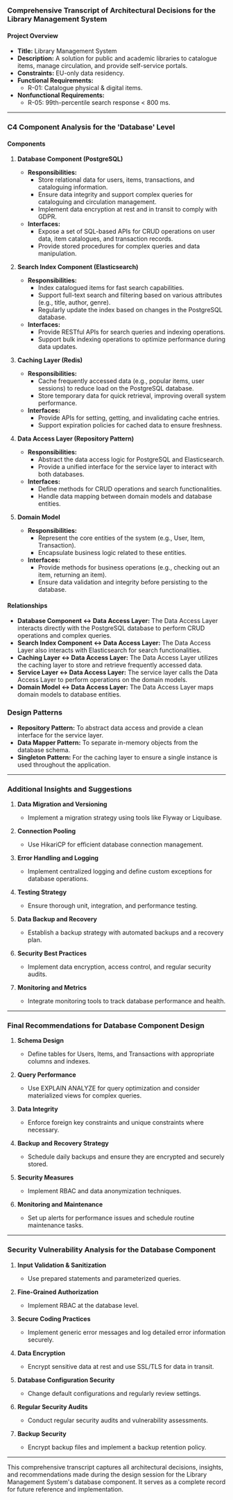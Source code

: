 ### Comprehensive Transcript of Architectural Decisions for the Library Management System

#### Project Overview
- **Title:** Library Management System
- **Description:** A solution for public and academic libraries to catalogue items, manage circulation, and provide self-service portals.
- **Constraints:** EU-only data residency.
- **Functional Requirements:**
  - R-01: Catalogue physical & digital items.
- **Nonfunctional Requirements:**
  - R-05: 99th-percentile search response < 800 ms.

---

### C4 Component Analysis for the 'Database' Level

#### Components

1. **Database Component (PostgreSQL)**
   - **Responsibilities:**
     - Store relational data for users, items, transactions, and cataloguing information.
     - Ensure data integrity and support complex queries for cataloguing and circulation management.
     - Implement data encryption at rest and in transit to comply with GDPR.
   - **Interfaces:**
     - Expose a set of SQL-based APIs for CRUD operations on user data, item catalogues, and transaction records.
     - Provide stored procedures for complex queries and data manipulation.

2. **Search Index Component (Elasticsearch)**
   - **Responsibilities:**
     - Index catalogued items for fast search capabilities.
     - Support full-text search and filtering based on various attributes (e.g., title, author, genre).
     - Regularly update the index based on changes in the PostgreSQL database.
   - **Interfaces:**
     - Provide RESTful APIs for search queries and indexing operations.
     - Support bulk indexing operations to optimize performance during data updates.

3. **Caching Layer (Redis)**
   - **Responsibilities:**
     - Cache frequently accessed data (e.g., popular items, user sessions) to reduce load on the PostgreSQL database.
     - Store temporary data for quick retrieval, improving overall system performance.
   - **Interfaces:**
     - Provide APIs for setting, getting, and invalidating cache entries.
     - Support expiration policies for cached data to ensure freshness.

4. **Data Access Layer (Repository Pattern)**
   - **Responsibilities:**
     - Abstract the data access logic for PostgreSQL and Elasticsearch.
     - Provide a unified interface for the service layer to interact with both databases.
   - **Interfaces:**
     - Define methods for CRUD operations and search functionalities.
     - Handle data mapping between domain models and database entities.

5. **Domain Model**
   - **Responsibilities:**
     - Represent the core entities of the system (e.g., User, Item, Transaction).
     - Encapsulate business logic related to these entities.
   - **Interfaces:**
     - Provide methods for business operations (e.g., checking out an item, returning an item).
     - Ensure data validation and integrity before persisting to the database.

#### Relationships
- **Database Component ↔ Data Access Layer:** The Data Access Layer interacts directly with the PostgreSQL database to perform CRUD operations and complex queries.
- **Search Index Component ↔ Data Access Layer:** The Data Access Layer also interacts with Elasticsearch for search functionalities.
- **Caching Layer ↔ Data Access Layer:** The Data Access Layer utilizes the caching layer to store and retrieve frequently accessed data.
- **Service Layer ↔ Data Access Layer:** The service layer calls the Data Access Layer to perform operations on the domain models.
- **Domain Model ↔ Data Access Layer:** The Data Access Layer maps domain models to database entities.

### Design Patterns
- **Repository Pattern:** To abstract data access and provide a clean interface for the service layer.
- **Data Mapper Pattern:** To separate in-memory objects from the database schema.
- **Singleton Pattern:** For the caching layer to ensure a single instance is used throughout the application.

---

### Additional Insights and Suggestions

1. **Data Migration and Versioning**
   - Implement a migration strategy using tools like Flyway or Liquibase.

2. **Connection Pooling**
   - Use HikariCP for efficient database connection management.

3. **Error Handling and Logging**
   - Implement centralized logging and define custom exceptions for database operations.

4. **Testing Strategy**
   - Ensure thorough unit, integration, and performance testing.

5. **Data Backup and Recovery**
   - Establish a backup strategy with automated backups and a recovery plan.

6. **Security Best Practices**
   - Implement data encryption, access control, and regular security audits.

7. **Monitoring and Metrics**
   - Integrate monitoring tools to track database performance and health.

---

### Final Recommendations for Database Component Design

1. **Schema Design**
   - Define tables for Users, Items, and Transactions with appropriate columns and indexes.

2. **Query Performance**
   - Use EXPLAIN ANALYZE for query optimization and consider materialized views for complex queries.

3. **Data Integrity**
   - Enforce foreign key constraints and unique constraints where necessary.

4. **Backup and Recovery Strategy**
   - Schedule daily backups and ensure they are encrypted and securely stored.

5. **Security Measures**
   - Implement RBAC and data anonymization techniques.

6. **Monitoring and Maintenance**
   - Set up alerts for performance issues and schedule routine maintenance tasks.

---

### Security Vulnerability Analysis for the Database Component

1. **Input Validation & Sanitization**
   - Use prepared statements and parameterized queries.

2. **Fine-Grained Authorization**
   - Implement RBAC at the database level.

3. **Secure Coding Practices**
   - Implement generic error messages and log detailed error information securely.

4. **Data Encryption**
   - Encrypt sensitive data at rest and use SSL/TLS for data in transit.

5. **Database Configuration Security**
   - Change default configurations and regularly review settings.

6. **Regular Security Audits**
   - Conduct regular security audits and vulnerability assessments.

7. **Backup Security**
   - Encrypt backup files and implement a backup retention policy.

---

This comprehensive transcript captures all architectural decisions, insights, and recommendations made during the design session for the Library Management System's database component. It serves as a complete record for future reference and implementation.